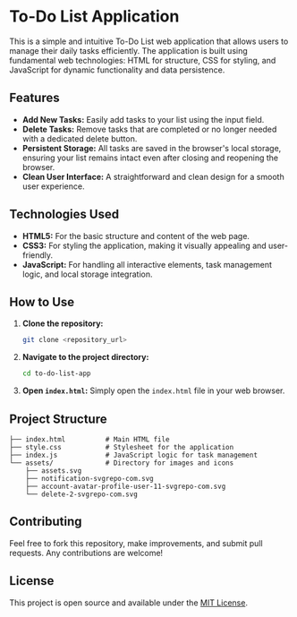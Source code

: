 # To-Do List Application

This is a simple and intuitive To-Do List web application that allows users to manage their daily tasks efficiently. The application is built using fundamental web technologies: HTML for structure, CSS for styling, and JavaScript for dynamic functionality and data persistence.

## Features

* **Add New Tasks:** Easily add tasks to your list using the input field.
* **Delete Tasks:** Remove tasks that are completed or no longer needed with a dedicated delete button.
* **Persistent Storage:** All tasks are saved in the browser's local storage, ensuring your list remains intact even after closing and reopening the browser.
* **Clean User Interface:** A straightforward and clean design for a smooth user experience.

## Technologies Used

* **HTML5:** For the basic structure and content of the web page.
* **CSS3:** For styling the application, making it visually appealing and user-friendly.
* **JavaScript:** For handling all interactive elements, task management logic, and local storage integration.

## How to Use

1.  **Clone the repository:**
    ```bash
    git clone <repository_url>
    ```
2.  **Navigate to the project directory:**
    ```bash
    cd to-do-list-app
    ```
3.  **Open `index.html`:**
    Simply open the `index.html` file in your web browser.

## Project Structure

```
├── index.html          # Main HTML file
├── style.css           # Stylesheet for the application
├── index.js            # JavaScript logic for task management
└── assets/             # Directory for images and icons
    ├── assets.svg
    ├── notification-svgrepo-com.svg
    ├── account-avatar-profile-user-11-svgrepo-com.svg
    └── delete-2-svgrepo-com.svg
```

## Contributing

Feel free to fork this repository, make improvements, and submit pull requests. Any contributions are welcome!

## License

This project is open source and available under the [MIT License](LICENSE).

